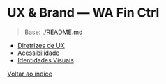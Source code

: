 <!-- proj/06-ux-brand/README-spec.md -->
# UX & Brand — WA Fin Ctrl

> Base: [./README.md](./README.md)

- [Diretrizes de UX](diretrizes-de-ux-spec.md)
- [Acessibilidade](acessibilidade-spec.md)
- [Identidades Visuais](identidades-visuais-spec.md)

[Voltar ao índice](../README-spec.md)
